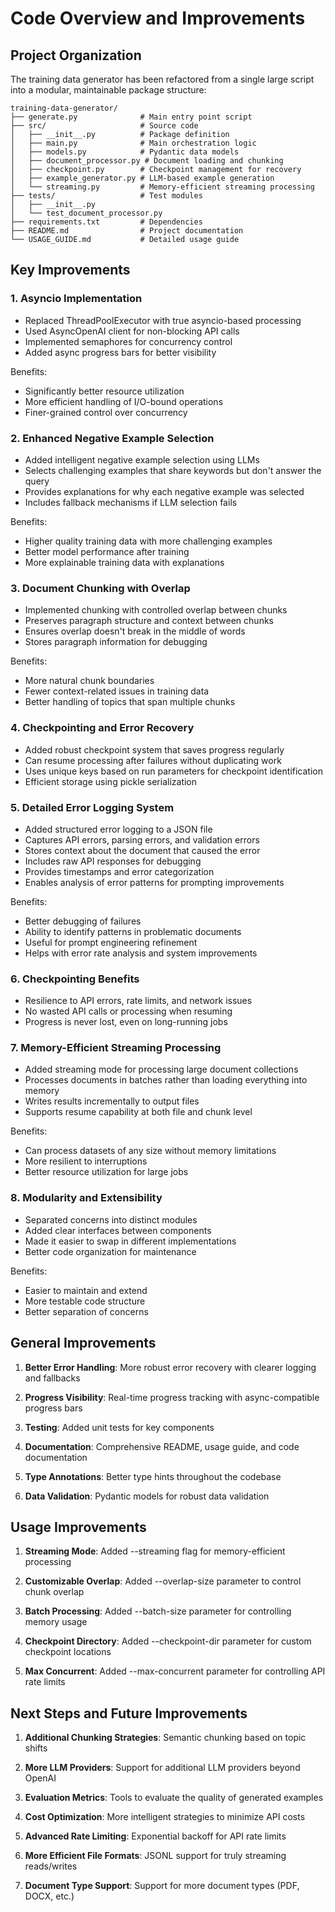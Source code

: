 # Code Overview and Improvements

## Project Organization

The training data generator has been refactored from a single large script into a modular, maintainable package
structure:

```
training-data-generator/
├── generate.py              # Main entry point script
├── src/                     # Source code
│   ├── __init__.py          # Package definition
│   ├── main.py              # Main orchestration logic
│   ├── models.py            # Pydantic data models
│   ├── document_processor.py # Document loading and chunking
│   ├── checkpoint.py        # Checkpoint management for recovery
│   ├── example_generator.py # LLM-based example generation
│   └── streaming.py         # Memory-efficient streaming processing
├── tests/                   # Test modules
│   ├── __init__.py
│   └── test_document_processor.py
├── requirements.txt         # Dependencies
├── README.md                # Project documentation
└── USAGE_GUIDE.md           # Detailed usage guide
```

## Key Improvements

### 1. Asyncio Implementation

- Replaced ThreadPoolExecutor with true asyncio-based processing
- Used AsyncOpenAI client for non-blocking API calls
- Implemented semaphores for concurrency control
- Added async progress bars for better visibility

Benefits:

- Significantly better resource utilization
- More efficient handling of I/O-bound operations
- Finer-grained control over concurrency

### 2. Enhanced Negative Example Selection

- Added intelligent negative example selection using LLMs
- Selects challenging examples that share keywords but don't answer the query
- Provides explanations for why each negative example was selected
- Includes fallback mechanisms if LLM selection fails

Benefits:

- Higher quality training data with more challenging examples
- Better model performance after training
- More explainable training data with explanations

### 3. Document Chunking with Overlap

- Implemented chunking with controlled overlap between chunks
- Preserves paragraph structure and context between chunks
- Ensures overlap doesn't break in the middle of words
- Stores paragraph information for debugging

Benefits:

- More natural chunk boundaries
- Fewer context-related issues in training data
- Better handling of topics that span multiple chunks

### 4. Checkpointing and Error Recovery

- Added robust checkpoint system that saves progress regularly
- Can resume processing after failures without duplicating work
- Uses unique keys based on run parameters for checkpoint identification
- Efficient storage using pickle serialization

### 5. Detailed Error Logging System

- Added structured error logging to a JSON file
- Captures API errors, parsing errors, and validation errors
- Stores context about the document that caused the error
- Includes raw API responses for debugging
- Provides timestamps and error categorization
- Enables analysis of error patterns for prompting improvements

Benefits:

- Better debugging of failures
- Ability to identify patterns in problematic documents
- Useful for prompt engineering refinement
- Helps with error rate analysis and system improvements

### 6. Checkpointing Benefits

- Resilience to API errors, rate limits, and network issues
- No wasted API calls or processing when resuming
- Progress is never lost, even on long-running jobs

### 7. Memory-Efficient Streaming Processing

- Added streaming mode for processing large document collections
- Processes documents in batches rather than loading everything into memory
- Writes results incrementally to output files
- Supports resume capability at both file and chunk level

Benefits:

- Can process datasets of any size without memory limitations
- More resilient to interruptions
- Better resource utilization for large jobs

### 8. Modularity and Extensibility

- Separated concerns into distinct modules
- Added clear interfaces between components
- Made it easier to swap in different implementations
- Better code organization for maintenance

Benefits:

- Easier to maintain and extend
- More testable code structure
- Better separation of concerns

## General Improvements

1. **Better Error Handling**: More robust error recovery with clearer logging and fallbacks

2. **Progress Visibility**: Real-time progress tracking with async-compatible progress bars

3. **Testing**: Added unit tests for key components

4. **Documentation**: Comprehensive README, usage guide, and code documentation

5. **Type Annotations**: Better type hints throughout the codebase

6. **Data Validation**: Pydantic models for robust data validation

## Usage Improvements

1. **Streaming Mode**: Added --streaming flag for memory-efficient processing

2. **Customizable Overlap**: Added --overlap-size parameter to control chunk overlap

3. **Batch Processing**: Added --batch-size parameter for controlling memory usage

4. **Checkpoint Directory**: Added --checkpoint-dir parameter for custom checkpoint locations

5. **Max Concurrent**: Added --max-concurrent parameter for controlling API rate limits

## Next Steps and Future Improvements

1. **Additional Chunking Strategies**: Semantic chunking based on topic shifts

2. **More LLM Providers**: Support for additional LLM providers beyond OpenAI

3. **Evaluation Metrics**: Tools to evaluate the quality of generated examples

4. **Cost Optimization**: More intelligent strategies to minimize API costs

5. **Advanced Rate Limiting**: Exponential backoff for API rate limits

6. **More Efficient File Formats**: JSONL support for truly streaming reads/writes

7. **Document Type Support**: Support for more document types (PDF, DOCX, etc.)
